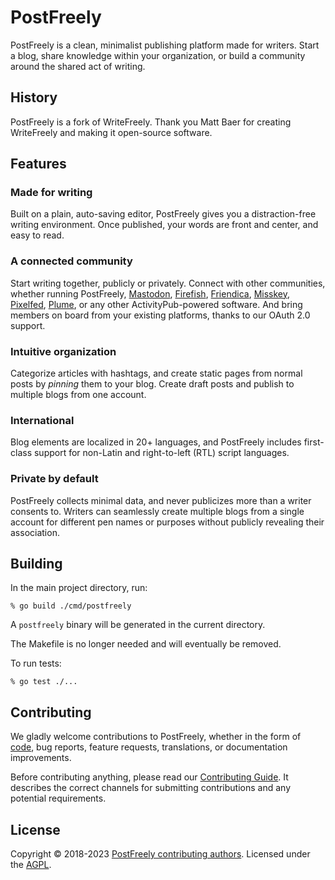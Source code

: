 # PostFreely

PostFreely is a clean, minimalist publishing platform made for writers. Start a blog, share knowledge within your organization, or build a community around the shared act of writing.

## History

PostFreely is a fork of WriteFreely.
Thank you Matt Baer for creating WriteFreely and making it open-source software.

## Features

### Made for writing

Built on a plain, auto-saving editor, PostFreely gives you a distraction-free writing environment. Once published, your words are front and center, and easy to read.

### A connected community

Start writing together, publicly or privately.
Connect with other communities, whether running PostFreely,
[Mastodon](https://joinmastodon.org/),
[Firefish](https://joinfirefish.org/),
[Friendica](https://friendi.ca/),
[Misskey](https://misskey-hub.net/),
[Pixelfed](https://pixelfed.org/),
[Plume](https://joinplu.me/),
or any other ActivityPub-powered software.
And bring members on board from your existing platforms, thanks to our OAuth 2.0 support.

### Intuitive organization

Categorize articles with hashtags, and create static pages from normal posts by _pinning_ them to your blog. Create draft posts and publish to multiple blogs from one account.

### International

Blog elements are localized in 20+ languages, and PostFreely includes first-class support for non-Latin and right-to-left (RTL) script languages.

### Private by default

PostFreely collects minimal data, and never publicizes more than a writer consents to. Writers can seamlessly create multiple blogs from a single account for different pen names or purposes without publicly revealing their association.

## Building

In the main project directory, run:

```
% go build ./cmd/postfreely
```

A `postfreely` binary will be generated in the current directory.

The Makefile is no longer needed and will eventually be removed.

To run tests:

```
% go test ./...
```

## Contributing

We gladly welcome contributions to PostFreely, whether in the form of [code](CONTRIBUTING.md#contributing-to-postfreely), bug reports, feature requests, translations, or documentation improvements.

Before contributing anything, please read our [Contributing Guide](CONTRIBUTING.md#contributing-to-postfreely). It describes the correct channels for submitting contributions and any potential requirements.

## License

Copyright © 2018-2023 [PostFreely contributing authors](AUTHORS.md). Licensed under the [AGPL](LICENSE).
